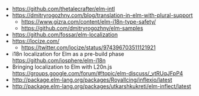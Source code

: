 - https://github.com/thetalecrafter/elm-intl
- https://dmitryrogozhny.com/blog/translation-in-elm-with-plural-support
  - https://www.gizra.com/content/elm-i18n-type-safety/
  - https://github.com/dmitryrogozhny/elm-samples
- https://github.com/fossar/elm-localization
- https://locize.com/
  - https://twitter.com/locize/status/974396703511121921
- i18n localization for Elm as a pre-build phase https://github.com/iosphere/elm-i18n
- Bringing localization to Elm with L20n.js https://groups.google.com/forum/#!topic/elm-discuss/_vtRUqJFpP4
- http://package.elm-lang.org/packages/RoyalIcing/inflexio/latest
- http://package.elm-lang.org/packages/utkarshkukreti/elm-inflect/latest
